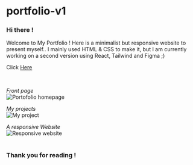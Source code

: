 # portfolio-v1

### Hi there ! 
Welcome to My Portfolio ! Here is a minimalist but responsive website to present myself..
I mainly used HTML & CSS to make it, but I am currently working on a second version using React, Tailwind and Figma ;)
<br>

Click <a href='https://zoeleca.github.io/'>Here</a>

<br>

<em>Front page</em><br>
![Portofolio homepage](https://github.com/zoeleca/zoeleca.github.io/assets/146814463/1fc3c815-9a0d-4210-ae58-a86308c8a95b)
<br>

<em>My projects</em><br>
![My project](https://github.com/zoeleca/zoeleca.github.io/assets/146814463/95eec3ec-26f8-4b61-b520-76a9ea04ca67)
<br>

<em>A responsive Website</em><br>
![Responsive website](https://github.com/zoeleca/zoeleca.github.io/assets/146814463/b47e2627-cd9f-4986-8d0f-134db3782986)
<br>
<br>

### Thank you for reading !
